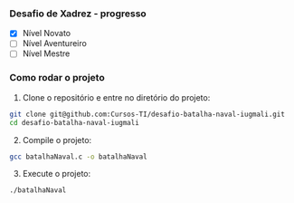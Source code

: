 ### Desafio de Xadrez - progresso

- [x] Nível Novato
- [ ] Nível Aventureiro
- [ ] Nível Mestre

### Como rodar o projeto

1. Clone o repositório e entre no diretório do projeto:
```bash
git clone git@github.com:Cursos-TI/desafio-batalha-naval-iugmali.git
cd desafio-batalha-naval-iugmali
```

2. Compile o projeto:
```bash
gcc batalhaNaval.c -o batalhaNaval
```

3. Execute o projeto:
```bash
./batalhaNaval
```